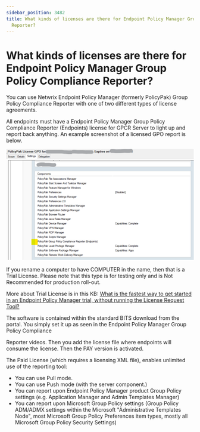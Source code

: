 ```yaml
---
sidebar_position: 3482
title: What kinds of licenses are there for Endpoint Policy Manager Group Policy Compliance
  Reporter?
---
```


# What kinds of licenses are there for Endpoint Policy Manager Group Policy Compliance Reporter?

You can use Netwrix Endpoint Policy Manager (formerly PolicyPak) Group Policy Compliance Reporter with one of two different types of license agreements.

All endpoints must have a Endpoint Policy Manager Group Policy Compliance Reporter (Endpoints) license for GPCR Server to light up and report back anything. An example screenshot of a licensed GPO report is below.

![](../../../../../../static/images/PolicyPak/Content/Resources/Images/GPOCompilanceReporter/License/447_1_image-20230404065639-1_799x472.png)

If you rename a computer to have COMPUTER in the name, then that is a Trial License. Please note that this type is for testing only and is Not Recommended for production roll-out.

More about Trial License is in this KB: [What is the fastest way to get started in an Endpoint Policy Manager trial, without running the License Request Tool?](../../License/Trial)

The software is contained within the standard BITS download from the portal. You simply set it up as seen in the Endpoint Policy Manager Group Policy Compliance

Reporter videos. Then you add the license file where endpoints will consume the license. Then the PAY version is activated.

The Paid License (which requires a licensing XML file), enables unlimited use of the reporting tool:

* You can use Pull mode.
* You can use Push mode (with the server component.)
* You can report upon Endpoint Policy Manager product Group Policy settings (e.g. Application Manager and Admin Templates Manager)
* You can report upon Microsoft Group Policy settings (Group Policy ADM/ADMX settings within the Microsoft "Administrative Templates Node", most Microsoft Group Policy Preferences item types, mostly all Microsoft Group Policy Security Settings)